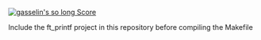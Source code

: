 [![gasselin's so long Score](https://badge42.herokuapp.com/api/project/gasselin/so_long)](https://github.com/JaeSeoKim/badge42)

Include the ft_printf project in this repository before compiling the Makefile
